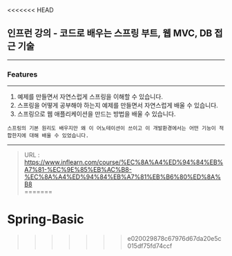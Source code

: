 <<<<<<< HEAD
## 인프런 강의 - 코드로 배우는 스프링 부트, 웹 MVC, DB 접근 기술

-----------------------------------------------------------------

### Features
-----------------------------------------------------------------------------
1. 예제를 만들면서 자연스럽게 스프링을 이해할 수 있습니다.
2. 스프링을 어떻게 공부해야 하는지 예제를 만들면서 자연스럽게 배울 수 있습니다.
3. 스프링으로 웹 애플리케이션을 만드는 방법을 배울 수 있습니다.

```
스프링의 기본 원리도 배우지만 왜 이 어노테이션이 쓰이고 이 개발환경에서는 어떤 기능이 적합한지에 대해 배울 수 있었습니다.
```
---------------------------------------------------------------------------------------------------------------
> URL : https://www.inflearn.com/course/%EC%8A%A4%ED%94%84%EB%A7%81-%EC%9E%85%EB%AC%B8-%EC%8A%A4%ED%94%84%EB%A7%81%EB%B6%80%ED%8A%B8    
=======
# Spring-Basic
>>>>>>> e020029878c67976d67da20e5c015df75fd74ccf
